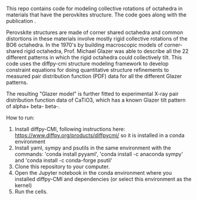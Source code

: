 This repo contains code for modeling collective rotations of octahedra in materials that have the perovkites structure.  The code goes along with the publication <reference when it is available>.
  
Perovskite structures are made of corner shared octahedra and common distortions in these materials involve mostly rigid collective rotations of the BO6 octahedra. In the 1970's by building macroscopic models of corner-shared rigid octahedra, Prof. Michael Glazer was able to describe all the 22 different patterns in which the rigid octahedra could collectively tilt.  This code uses the diffpy-cmi structure modeling framework to develop constraint equations for doing quantitative structure refinements to measured pair distribution function (PDF)  data for all the different Glazer patterns.
  
The resulting "Glazer model" is further fitted to experimental X-ray pair distribution function data of CaTiO3, which has a known Glazer tilt pattern of alpha+ beta- beta-.
  
How to run:
1. Install diffpy-CMI, following instructions here: https://www.diffpy.org/products/diffpycmi/  so it is installed in a conda environment
2. Install yaml, sympy and psutils in the same environment with the commands: 'conda install pyyaml', 'conda install -c anaconda sympy' and 'conda install -c conda-forge psutil' 
3. Clone this repository to your computer.
4. Open the Jupyter notebook in the conda environment where you installed diffpy-CMI and dependencies (or select this environment as the kernel)
5. Run the cells.
